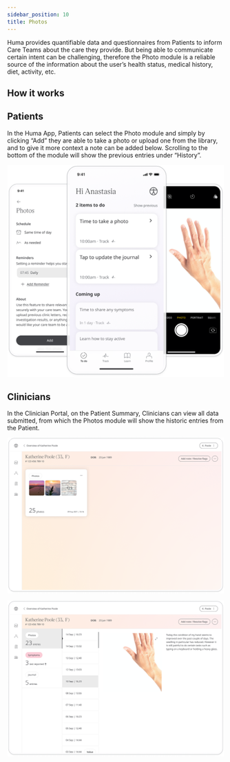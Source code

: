 ```yaml
---
sidebar_position: 10
title: Photos 
---
```


Huma provides quantifiable data and questionnaires from Patients to inform Care Teams about the care they provide. But being able to communicate certain intent can be challenging, therefore the Photo module is a reliable source of the information about the user’s health status, medical history, diet, activity, etc.

## How it works

## Patients

In the Huma App, Patients can select the Photo module and simply by clicking “Add” they are able to take a photo or upload one from the library, and to give it more context a note can be added below. Scrolling to the bottom of the module will show the previous entries under “History”.

![Adding a photo in the Huma App](./assets/photos.png)

## Clinicians

In the Clinician Portal, on the Patient Summary, Clinicians can view all data submitted, from which the Photos module will show the historic entries from the Patient. 

![Photos in the Clinician Portal](./assets/cp-patient-summary-photos.png)

![Photos in the Clinician Portal](./assets/cp-module-details-photos.png)